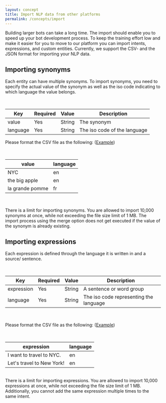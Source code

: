 ```yaml
---
layout: concept
title: Import NLP data from other platforms
permalink: /concepts/import
---
```



Building larger bots can take a long time.
The import should enable you to speed up your bot development process.
To keep the training effort low and make it easier for you to move to our platform you can import intents, expressions, and custom entities.
Currently, we support the CSV- and the JSON format for importing your NLP data.

## Importing synonyms

Each entity can have multiple synonyms.
To import synonyms, you need to specify the actual value of the synonym as well as the iso code indicating to which language the value belongs.

<br>

| Key         | Required | Value  | Description                  |
| ----------- | -------- | -------| ---------------------------- |
| value       | Yes      | String | The synonym                  |
| language    | Yes      | String | The iso code of the language |

Please format the CSV file as the following:
(<a href="/assets/import-examples/synonyms.csv" download>Example</a>)

<br>

| value           | language |
| --------------- | -------- |
| NYC             | en       |
| the big apple   | en       |
| la grande pomme | fr       |

<br>

There is a limit for importing synonyms.
You are allowed to import 10,000 synonyms at once, while not exceeding the file size limit of 1 MB.
The import process using the merge option does not get executed if the value of the synonym is already existing.

## Importing expressions

Each expression is defined through the language it is written in and a source/ sentence.

<br>

| Key        | Required | Value  | Description                                                 |
| ---------- | -------- | ------ | ----------------------------------------------------------- |
| expression | Yes      | String | A sentence or word group                                    |
| language   | Yes      | String | The iso code representing the language                      |

<br>

Please format the CSV file as the following:
(<a href="/assets/import-examples/expressions.csv" download>Example</a>)

<br>

| expression                | language |
| ------------------------- | -------- |
| I want to travel to NYC.  | en       |
| Let's travel to New York! | en       |

<br>
There is a limit for importing expressions.
You are allowed to import 10,000 expressions at once, while not exceeding the file size limit of 1 MB.
Additionally, you cannot add the same expression multiple times to the same intent.
